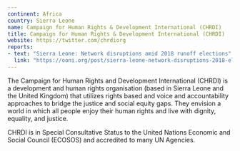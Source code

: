 ```yaml
---
continent: Africa
country: Sierra Leone
name: Campaign for Human Rights & Development International (CHRDI)
title: Campaign for Human Rights & Development International (CHRDI)
website: https://twitter.com/chrdiorg
reports:
- text: "Sierra Leone: Network disruptions amid 2018 runoff elections"
  link: "https://ooni.org/post/sierra-leone-network-disruptions-2018-elections/"
---
```


The Campaign for Human Rights and Development International (CHRDI) is a development and human rights organisation (based in Sierra Leone and the United Kingdom) that utilizes rights based and voice and accountability approaches to bridge the justice and social equity gaps. They envision a world in which all people enjoy their human rights and live with dignity, equality, and justice.

CHRDI is in Special Consultative Status to the United Nations Economic and Social Council (ECOSOS) and accredited to many UN Agencies.
